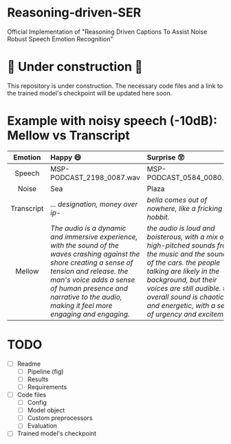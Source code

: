 # Reasoning-driven-SER
Official Implementation of "Reasoning Driven Captions To Assist Noise Robust Speech Emotion Recognition"

# 🚧 Under construction 🚧
This repository is under construction. The necessary code files and a link to the trained model's checkpoint will be updated here soon.


# Example with noisy speech (-10dB): Mellow vs Transcript
| Emotion     | Happy 😄  | Surprise 😲 |
| :-------:   | :------   | :-------   |
| Speech      | MSP-PODCAST_2198_0087.wav | MSP-PODCAST_0584_0080.wav | 
| Noise       | Sea    |  Plaza |
| Transcript  | *... designation, money over ip-*  | *bella comes out of nowhere, like a fricking hobbit.*  |
| Mellow      | *The audio is a dynamic and immersive experience, with the sound of the waves crashing against the shore creating a sense of tension and release. the man's voice adds a sense of human presence and narrative to the audio, making it feel more engaging and engaging.*   | *the audio is loud and boisterous, with a mix of high-pitched sounds from the music and the sounds of the cars. the people talking are likely in the background, but their voices are still audible. the overall sound is chaotic and energetic, with a sense of urgency and excitement*  |

# TODO
- [ ] Readme
  - [ ] Pipeline (fig)
  - [ ] Results
  - [ ] Requirements
- [ ] Code files
  - [ ] Config
  - [ ] Model object
  - [ ] Custom preprocessors
  - [ ] Evaluation
- [ ] Trained model's checkpoint 

